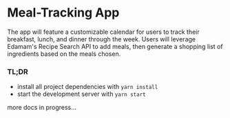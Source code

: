 # Meal-Tracking App
The app will feature a customizable calendar for users to track their breakfast, lunch, and dinner through the week. Users will leverage Edamam's Recipe Search API to add meals, then generate a shopping list of ingredients based on the meals chosen.

### TL;DR

* install all project dependencies with `yarn install`
* start the development server with `yarn start`

more docs in progress...